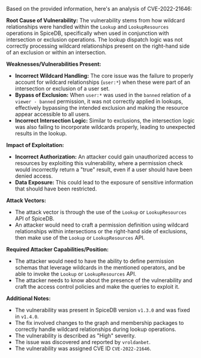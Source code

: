 Based on the provided information, here's an analysis of CVE-2022-21646:

**Root Cause of Vulnerability:**
The vulnerability stems from how wildcard relationships were handled within the `Lookup` and `LookupResources` operations in SpiceDB, specifically when used in conjunction with intersection or exclusion operations. The lookup dispatch logic was not correctly processing wildcard relationships present on the right-hand side of an exclusion or within an intersection.

**Weaknesses/Vulnerabilities Present:**
- **Incorrect Wildcard Handling:**  The core issue was the failure to properly account for wildcard relationships (`user:*`) when these were part of an intersection or exclusion of a user set.
- **Bypass of Exclusion:** When `user:*` was used in the `banned` relation of a `viewer - banned` permission, it was not correctly applied in lookups, effectively bypassing the intended exclusion and making the resource appear accessible to all users.
- **Incorrect Intersection Logic:**  Similar to exclusions, the intersection logic was also failing to incorporate wildcards properly, leading to unexpected results in the lookup.

**Impact of Exploitation:**
- **Incorrect Authorization:** An attacker could gain unauthorized access to resources by exploiting this vulnerability, where a permission check would incorrectly return a "true" result, even if a user should have been denied access.
- **Data Exposure:** This could lead to the exposure of sensitive information that should have been restricted.

**Attack Vectors:**
- The attack vector is through the use of the `Lookup` or `LookupResources` API of SpiceDB.
- An attacker would need to craft a permission definition using wildcard relationships within intersections or the right-hand side of exclusions, then make use of the `Lookup` or `LookupResources` API.

**Required Attacker Capabilities/Position:**
- The attacker would need to have the ability to define permission schemas that leverage wildcards in the mentioned operators, and be able to invoke the `Lookup` or `LookupResources` API.
- The attacker needs to know about the presence of the vulnerability and craft the access control policies and make the queries to exploit it.

**Additional Notes:**
- The vulnerability was present in SpiceDB version `v1.3.0` and was fixed in `v1.4.0`.
- The fix involved changes to the graph and membership packages to correctly handle wildcard relationships during lookup operations.
- The vulnerability is described as "High" severity.
- The issue was discovered and reported by `vroldanbet`.
- The vulnerability was assigned CVE ID `CVE-2022-21646`.